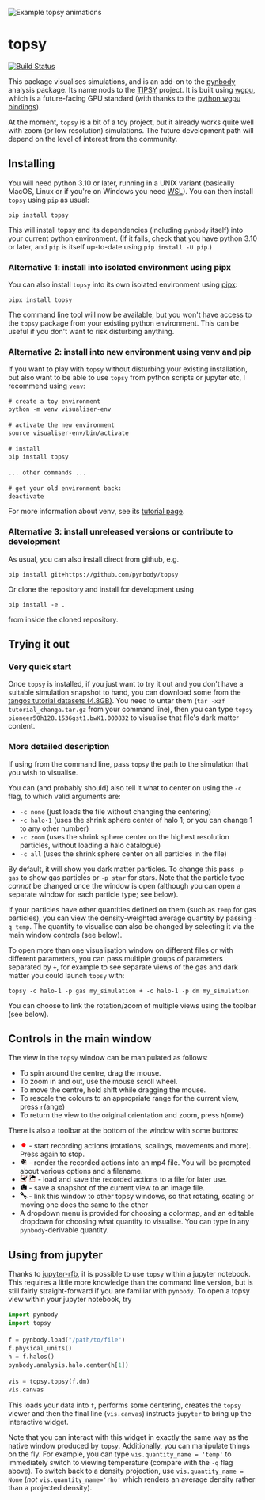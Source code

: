 ![Example topsy animations](https://github.com/user-attachments/assets/a0f46529-058b-4cc9-a826-fc61aef11c69)




topsy
=====

[![Build Status](https://github.com/pynbody/topsy/actions/workflows/build-test.yaml/badge.svg)](https://github.com/pynbody/topsy/actions)

This package visualises simulations, and is an add-on to the [pynbody](https://github.com/pynbody/pynbody) analysis package.
Its name nods to the [TIPSY](https://github.com/N-BodyShop/tipsy) project.
It is built using [wgpu](https://wgpu.rs), which is a future-facing GPU standard (with thanks to the [python wgpu bindings](https://wgpu-py.readthedocs.io/en/stable/guide.html)).

At the moment, `topsy` is a bit of a toy project, but it already works quite well with zoom 
(or low resolution) simulations. The future development path will depend on the level
of interest from the community.

Installing
----------

You will need python 3.10 or later, running in a UNIX variant (basically MacOS, Linux or if you're on Windows you need [WSL](https://learn.microsoft.com/en-us/windows/wsl/install)). You can then install `topsy` using `pip` 
as usual:

```
pip install topsy
```

This will install topsy and its dependencies (including `pynbody` itself) into
your current python environment. (If it fails, check that you have python 3.10
or later, and `pip` is itself up-to-date using `pip install -U pip`.)

### Alternative 1: install into isolated environment using pipx

You can also install `topsy` into its own isolated environment using [pipx](https://pypi.org/project/pipx/):

```
pipx install topsy
```

The command line tool will now be available, but you won't have access to the `topsy` package from your existing python environment. This can be useful if you don't want to risk disturbing anything.

### Alternative 2: install into new environment using venv and pip 

If you want to play with `topsy` without disturbing your existing installation, but also want to be able to use `topsy` from python scripts or jupyter etc, I recommend using `venv`:

```
# create a toy environment
python -m venv visualiser-env

# activate the new environment
source visualiser-env/bin/activate 

# install
pip install topsy

... other commands ...

# get your old environment back:
deactivate 
```

For more information about venv, see its 
[tutorial page](https://docs.python.org/3/library/venv.html).

### Alternative 3: install unreleased versions or contribute to development

As usual, you can also install direct from github, e.g.

```
pip install git+https://github.com/pynbody/topsy
```

Or clone the repository and install for development using

```
pip install -e .
```

from inside the cloned repository.




Trying it out
-------------

### Very quick start

Once `topsy` is installed, if you just want to try it out and you don't have a 
suitable simulation snapshot to hand, you can download some
from the [tangos tutorial datasets (4.8GB)](http://ftp.star.ucl.ac.uk/~app/tangos/tutorial_changa.tar.gz).
You need to untar them (`tar -xzf tutorial_changa.tar.gz` from your command line), then
you can type `topsy pioneer50h128.1536gst1.bwK1.000832` to visualise that file's
dark matter content.

### More detailed description

If using from the command line, pass `topsy` the path to the simulation that you wish to visualise. 

You can (and probably should) also
tell it what to center on using the `-c` flag, to which valid arguments are:

* `-c none` (just loads the file without changing the centering) 
* `-c halo-1` (uses the shrink sphere center of halo 1; or you can change 1 to any other number)
* `-c zoom` (uses the shrink sphere center on the highest resolution particles, without loading a halo catalogue)
* `-c all` (uses the shrink sphere center on all particles in the file)

By default, it will show you dark matter particles. To change this pass `-p gas` to show gas particles or `-p star` for 
stars. Note that the particle type _cannot_ be changed once the window is open (although you can open a separate window for each particle type; see below).

If your particles have other quantities defined on them (such as `temp` for gas particles), you can view the 
density-weighted average quantity by passing `-q temp`. The quantity to visualise can also be changed by selecting it via the main window controls
(see below).  

To open more than one visualisation window on different files or with different parameters, you can
pass multiple groups of parameters separated by `+`, for example to see separate views of the gas and
dark matter you could launch `topsy` with:

```
topsy -c halo-1 -p gas my_simulation + -c halo-1 -p dm my_simulation
```

You can choose to link the rotation/zoom of multiple views using the toolbar (see below).

Controls in the main window
---------------------------

The view in the `topsy` window can be manipulated as follows:

* To spin around the centre, drag the mouse.
* To zoom in and out, use the mouse scroll wheel.
* To move the centre, hold shift while dragging the mouse.
* To rescale the colours to an appropriate range for the current view, press `r`(ange)
* To return the view to the original orientation and zoom, press `h`(ome)

There is also a toolbar at the bottom of the window with some buttons:

* <img src="https://github.com/pynbody/topsy/blob/c69e08e6e8d29cd93b6e8224796de4eec6d0c667/src/topsy/canvas/icons/record.png?raw=true" style="width: 1em;">
  - start recording actions (rotations, scalings, movements and more). Press again to stop. 
* <img src="https://github.com/pynbody/topsy/blob/c69e08e6e8d29cd93b6e8224796de4eec6d0c667/src/topsy/canvas/icons/movie.png?raw=true" style="width: 1em;">
  - render the recorded actions into an mp4 file. You will be prompted about various options and a filename.
* <img src="https://github.com/pynbody/topsy/blob/c69e08e6e8d29cd93b6e8224796de4eec6d0c667/src/topsy/canvas/icons/load_script.png?raw=true" style="width: 1em;">
  <img src="https://github.com/pynbody/topsy/blob/c69e08e6e8d29cd93b6e8224796de4eec6d0c667/src/topsy/canvas/icons/save_script.png?raw=true" style="width: 1em;">
  - load and save the recorded actions to a file for later use.
* <img src="https://github.com/pynbody/topsy/blob/c69e08e6e8d29cd93b6e8224796de4eec6d0c667/src/topsy/canvas/icons/camera.png?raw=true" style="width: 1em;">
  - save a snapshot of the current view to an image file.
* <img src="https://github.com/pynbody/topsy/blob/c69e08e6e8d29cd93b6e8224796de4eec6d0c667/src/topsy/canvas/icons/linked.png?raw=true" style="width: 1em;">
  - link this window to other topsy windows, so that rotating, scaling or moving one does the same to the other
* A dropdown menu is provided for choosing a colormap, and an editable dropdown for choosing what quantity to visualise. You can type in any `pynbody`-derivable quantity.

Using from jupyter
------------------

Thanks to [jupyter-rfb](https://jupyter-rfb.readthedocs.io/en/stable/), it is possible to use `topsy` within a jupyter notebook. This requires a little more
knowledge than the command line version, but is still fairly straight-forward if
you are familiar with `pynbody`. To open a topsy view within your jupyter notebook, 
try

```python
import pynbody
import topsy 

f = pynbody.load("/path/to/file")
f.physical_units()
h = f.halos()
pynbody.analysis.halo.center(h[1])

vis = topsy.topsy(f.dm)
vis.canvas
```

This loads your data into `f`, performs some centering, creates the `topsy` viewer and then the final line (`vis.canvas`) instructs `jupyter` to bring up the interactive widget. 

Note that you can interact with this widget in exactly the same way as the native window produced by `topsy`. Additionally, you can manipulate things on the fly. For example, you can type `vis.quantity_name = 'temp'` to immediately switch to viewing temperature (compare with the `-q` flag above). To switch back to a density projection, use `vis.quantity_name = None` (_not_ `vis.quantity_name='rho'` which renders an average density rather than a projected density). 

